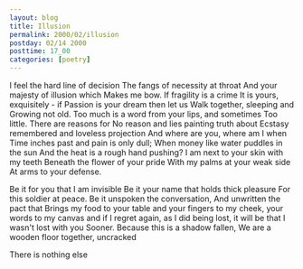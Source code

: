 ```yaml
---
layout: blog
title: Illusion
permalink: 2000/02/illusion
postday: 02/14 2000
posttime: 17_00
categories: [poetry]
---
```



I feel the hard line of decision
The fangs of necessity at throat
And your majesty of illusion which
Makes me bow. If fragility is a crime
It is yours, exquisitely - if 
Passion is your dream then let us
Walk together, sleeping and
Growing not old. Too much 
is a word from your lips, and sometimes
Too little. There are reasons for
No reason and lies painting truth about
Ecstasy remembered and loveless projection
And where are you, where am I when
Time inches past and pain is only dull;
When money like water puddles in the sun
And the heat is a rough hand pushing?
I am next to your skin with my teeth
Beneath the flower of your pride
With my palms at your weak side
At arms to your defense. 

Be it for you that I am invisible
Be it your name that holds thick pleasure
For this soldier at peace.
Be it unspoken the conversation,
And unwritten the pact that
Brings my food to your table and 
your fingers to my cheek, your words
to my canvas and if I regret
again, as I did being lost, it will be that
I wasn't lost with you
Sooner. Because this is a shadow fallen,
We are a wooden floor together, uncracked

There is nothing else
